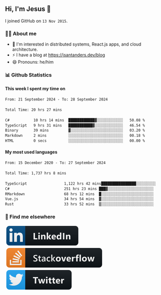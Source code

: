 ## Hi, I'm Jesus 👋

I joined GitHub on `13 Nov 2015`.

<!-- Talking about you -->

### 👨‍💻 About me

- 👦 I'm interested in distributed systems, React.js apps, and cloud architecture.
- ⚡️ I have a blog at <https://jsantanders.dev/blog>
- 😄 Pronouns: he/him

### 📊 Github Statistics

#### This week I spent my time on

<!--START_SECTION:weekly-->

```txt
From: 21 September 2024 - To: 28 September 2024

Total Time: 20 hrs 27 mins

C#           10 hrs 14 mins  ████████████▓░░░░░░░░░░░░   50.08 %
TypeScript   9 hrs 31 mins   ███████████▓░░░░░░░░░░░░░   46.54 %
Binary       39 mins         ▓░░░░░░░░░░░░░░░░░░░░░░░░   03.20 %
Markdown     2 mins          ░░░░░░░░░░░░░░░░░░░░░░░░░   00.18 %
HTML         0 secs          ░░░░░░░░░░░░░░░░░░░░░░░░░   00.00 %
```

<!--END_SECTION:weekly-->

#### My most used languages

<!--START_SECTION:alltime-->

```txt
From: 15 December 2020 - To: 27 September 2024

Total Time: 1,737 hrs 8 mins

TypeScript                 1,122 hrs 42 mins████████████████░░░░░░░░░   64.63 %
C#                         251 hrs 23 mins ███▓░░░░░░░░░░░░░░░░░░░░░   14.47 %
RMarkdown                  68 hrs 12 mins  █░░░░░░░░░░░░░░░░░░░░░░░░   03.93 %
Vue.js                     34 hrs 54 mins  ▓░░░░░░░░░░░░░░░░░░░░░░░░   02.01 %
Rust                       33 hrs 52 mins  ▒░░░░░░░░░░░░░░░░░░░░░░░░   01.95 %
```

<!--END_SECTION:alltime-->

### 📢 Find me elsewhere

<p>
  <a target="_blank" href="https://linkedin.com/in/jsantanders">
    <img src="https://github.com/jsantanders/jsantanders/blob/master/img/linkedin.svg" alt="LinkedIn" style="vertical-align:top; margin:4px">
  </a>
  
  <a target="_blank" href="https://stackoverflow.com/users/7318331/jesus-santander">
    <img src="https://github.com/jsantanders/jsantanders/blob/master/img/stackoverflow.svg" alt="StackOverflow" style="vertical-align:top; margin:4px">
  </a>
  
  <a target="_blank" href="http://twitter.com/jsantanders">
    <img src="https://github.com/jsantanders/jsantanders/blob/master/img/twitter.svg" alt="Twitter" style="vertical-align:top; margin:4px">
  </a>
</p>
